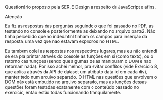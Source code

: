 Questionário proposto pela SERI.E Design a respeito de JavaScript e afins.


Atenção

Eu fiz as respostas das perguntas seguindo o que foi passado no PDF, as testando no console e posteriormente as deixando no arquivo parte2. Não tinha percebido que no index.html tinham os campos para inserção da resposta, uma vez que não estavam explícitos no HTML. 

Eu também colei as respostas nos respectivos lugares, mas eu não entendi se era pra printar através do console as funções em si (como texto), ou o retorno das funções (sendo que algumas delas manipulam o DOM e não retornam nada). Por isso achei melhor, pra evitar conflitos (vide Exercicio 8, que aplica através da API de dataset um atributo data-id em cada div), manter tudo num arquivo separado. O HTML nas questões que envolvem o DOM não está embutido no arquivo separado, mas as funções dessas questões foram testadas exatamente com o conteúdo passado no exercício, então estão todas funcionando tranquilamente. 
